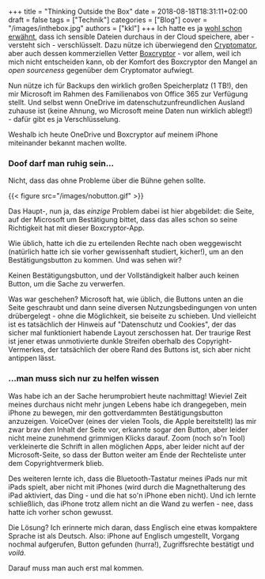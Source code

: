 +++
title = "Thinking Outside the Box"
date = 2018-08-18T18:31:11+02:00
draft = false
tags = ["Technik"]
categories = ["Blog"]
cover = "/images/inthebox.jpg"
authors = ["kkl"]
+++
Ich hatte es ja [wohl schon erwähnt](../google-und-der-ganze-rest/), dass ich sensible Dateien durchaus in der Cloud speichere, aber - versteht sich - verschlüsselt. Dazu nütze ich überwiegend den [Cryptomator](https://cryptomator.org/de/), aber auch dessen kommerziellen Vetter [Boxcryptor](https://www.boxcryptor.com/de/) - vor allem, weil ich mich nicht entscheiden kann, ob der Komfort des Boxcryptor den Mangel an *open sourceness* gegenüber dem Cryptomator aufwiegt.

Nun nütze ich für Backups den wirklich großen Speicherplatz (1 TB!), den mir Microsoft im Rahmen des Familienabos von Office 365 zur Verfügung stellt. Und selbst wenn OneDrive im datenschutzunfreundlichen Ausland zuhause ist (keine Ahnung, wo Microsoft meine Daten nun wirklich ablegt!) - dafür gibt es ja Verschlüsselung.

Weshalb ich heute OneDrive und Boxcryptor auf meinem iPhone miteinander bekannt machen wollte.

### Doof darf man ruhig sein...
Nicht, dass das ohne Probleme über die Bühne gehen sollte.

{{< figure src="/images/nobutton.gif" >}}

Das Haupt-, nun ja, das *einzige* Problem dabei ist hier abgebildet: die Seite, auf der Microsoft um Bestätigung bittet, dass das alles schon so seine Richtigkeit hat mit dieser Boxcryptor-App.

Wie üblich, hatte ich die zu erteilenden Rechte nach oben weggewischt (natürlich hatte ich sie vorher gewissenhaft studiert, kicher!), um an den Bestätigungsbutton zu kommen. Und was sehen wir?

Keinen Bestätigungsbutton, und der Vollständigkeit halber auch keinen Button, um die Sache zu verwerfen.

Was war geschehen? Microsoft hat, wie üblich, die Buttons unten an die Seite geschraubt und dann seine diversen Nutzungsbedingungen von unten drübergelegt - ohne die Möglichkeit, sie beiseite zu schieben. Und vielleicht ist es tatsächlich der Hinweis auf "Datenschutz und Cookies", der das sicher mal funktioniert habende Layout zerschossen hat. Der traurige Rest ist jener etwas unmotivierte dunkle Streifen oberhalb des Copyright-Vermerkes, der tatsächlich der obere Rand des Buttons ist, sich aber nicht antippen lässt.

### ...man muss sich nur zu helfen wissen
Was habe ich an der Sache herumprobiert heute nachmittag! Wieviel Zeit meines durchaus nicht mehr jungen Lebens habe ich drangegeben, mein iPhone zu bewegen, mir den gottverdammten Bestätigungsbutton anzuzeigen. VoiceOver (eines der vielen Tools, die Apple bereitstellt) las mir zwar brav den Inhalt der Seite vor, erkannte sogar den Button, aber leider nicht meine zunehmend grimmigen Klicks darauf. Zoom (noch so'n Tool) verkleinerte die Schrift in allen möglichen Apps, aber leider nicht auf der Microsoft-Seite, so dass der Button weiter am Ende der Rechteliste unter dem Copyrightvermerk blieb.

Des weiteren lernte ich, dass die Bluetooth-Tastatur meines iPads nur mit iPads spielt, aber nicht mit iPhones (wird durch die Magnethalterung des iPad aktiviert, das Ding - und die hat so'n iPhone eben nicht). Und ich lernte schließlich, das iPhone trotz allem nicht an die Wand zu werfen - nee, dass hatte ich vorher schon gewusst.

Die Lösung? Ich erinnerte mich daran, dass Englisch eine etwas kompaktere Sprache ist als Deutsch. Also: iPhone auf Englisch umgestellt, Vorgang nochmal aufgerufen, Button gefunden (hurra!), Zugriffsrechte bestätigt und *voilá*.

Darauf muss man auch erst mal kommen.
